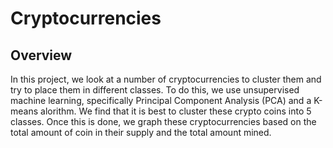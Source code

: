 # Cryptocurrencies
## Overview
In this project, we look at a number of cryptocurrencies to cluster them and try to place them in different classes. To do this, we use unsupervised machine learning, specifically Principal Component Analysis (PCA) and a K-means alorithm. We find that it is best to cluster these crypto coins into 5 classes. Once this is done, we graph these cryptocurrencies based on the total amount of coin in their supply and the total amount mined.
